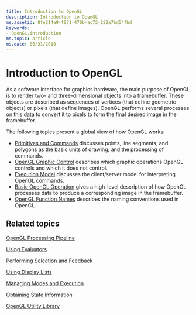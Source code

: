 ```yaml
---
title: Introduction to OpenGL
description: Introduction to OpenGL
ms.assetid: 8fe214a9-f071-470b-ac72-182a7bd54fbd
keywords:
- OpenGL,introduction
ms.topic: article
ms.date: 05/31/2018
---
```


# Introduction to OpenGL

As a software interface for graphics hardware, the main purpose of OpenGL is to render two- and three-dimensional objects into a framebuffer. These objects are described as sequences of vertices (that define geometric objects) or pixels (that define images). OpenGL performs several processes on this data to convert it to pixels to form the final desired image in the framebuffer.

The following topics present a global view of how OpenGL works:

-   [Primitives and Commands](primitives-and-commands.md) discusses points, line segments, and polygons as the basic units of drawing; and the processing of commands.
-   [OpenGL Graphic Control](opengl-graphic-control.md) describes which graphic operations OpenGL controls and which it does not control.
-   [Execution Model](execution-model.md) discusses the client/server model for interpreting OpenGL commands.
-   [Basic OpenGL Operation](basic-opengl-operation.md) gives a high-level description of how OpenGL processes data to produce a corresponding image in the framebuffer.
-   [OpenGL Function Names](opengl-function-names.md) describes the naming conventions used in OpenGL.

## Related topics

<dl> <dt>

[OpenGL Processing Pipeline](opengl-processing-pipeline.md)
</dt> <dt>

[Using Evaluators](using-evaluators.md)
</dt> <dt>

[Performing Selection and Feedback](performing-selection-and-feedback.md)
</dt> <dt>

[Using Display Lists](using-display-lists.md)
</dt> <dt>

[Managing Modes and Execution](managing-modes-and-execution.md)
</dt> <dt>

[Obtaining State Information](obtaining-state-information.md)
</dt> <dt>

[OpenGL Utility Library](opengl-utility-library.md)
</dt> </dl>

 

 




